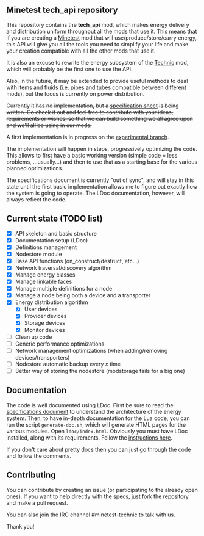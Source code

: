 Minetest **tech_api** repository
----------------------------

This repository contains the **tech_api** mod, which makes energy delivery and
distribution uniform throughout all the mods that use it. This means that if you
are creating a [Minetest](http://www.minetest.net/) mod that will
use/produce/store/carry energy, this API will give you all the tools you need to
simplify your life and make your creation compatible with all the other mods
that use it.

It is also an excuse to rewrite the energy subsystem of the
[Technic](https://github.com/minetest-mods/technic) mod, which will probably be
the first one to use the API.

Also, in the future, it may be extended to provide useful methods to deal with
items and fluids (i.e. pipes and tubes compatible between different mods), but
the focus is currently on power distribution.

~~Currently it has no implementation, but a [specification sheet](/docs/specifications.md)
is being written. Go check it out and feel free to contribute with your ideas,
requirements or wishes, so that we can build something we all agree upon and
we'll all be using in our mods.~~

A first implementation is in progress on the
[experimental branch](https://github.com/gdelazzari/tech_api/tree/experimental).

The implementation will happen in steps, progressively optimizing the code.
This allows to first have a basic working version (simple code = less problems,
...usually...) and then to use that as a starting base for the various
planned optimizations.

The specifications document is currently "out of sync", and will stay in this
state until the first basic implementation allows me to figure out exactly how
the system is going to operate. The LDoc documentation, however, will always
reflect the code.

## Current state (TODO list)
+ [x] API skeleton and basic structure
+ [x] Documentation setup (LDoc)
+ [x] Definitions management
+ [x] Nodestore module
+ [x] Base API functions (on_construct/destruct, etc...)
+ [x] Network traversal/discovery algorithm
+ [x] Manage energy classes
+ [x] Manage linkable faces
+ [x] Manage multiple definitions for a node
+ [x] Manage a node being both a device and a transporter
+ [x] Energy distribution algorithm
  + [x] User devices
  + [x] Provider devices
  + [x] Storage devices
  + [x] Monitor devices
+ [ ] Clean up code
+ [ ] Generic performance optimizations
+ [ ] Network management optimizations (when adding/removing devices/transporters)
+ [ ] Nodestore automatic backup every *x* time
+ [ ] Better way of storing the nodestore (modstorage fails for a big one)

## Documentation

The code is well documented using LDoc. First be sure to read the
[specifications document](/docs/specifications.md) to understand the architecture
of the energy system. Then, to have in-depth documentation for the Lua code, you
can run the script `generate-doc.sh`, which will generate HTML pages for the
various modules. Open `ldoc/index.html`. Obviously you must have LDoc installed,
along with its requirements. Follow the
[instructions here](https://github.com/stevedonovan/LDoc).

If you don't care about pretty docs then you can just go through the code and
follow the comments.

## Contributing

You can contribute by creating an issue (or participating to the already open
ones). If you want to help directly with the specs, just fork the repository
and make a pull request.

You can also join the IRC channel #minetest-technic to talk with us.

Thank you!
